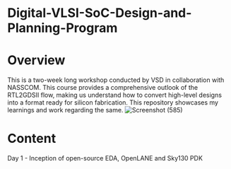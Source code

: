 # Digital-VLSI-SoC-Design-and-Planning-Program
# Overview
This is a two-week long workshop conducted by VSD in collaboration with NASSCOM. This course provides a comprehensive outlook of the RTL2GDSII flow, making us understand how to convert high-level designs into a format ready for silicon fabrication. This repository showcases my learnings and work regarding the same. 
![Screenshot (585)](https://github.com/user-attachments/assets/00f99811-ab5d-4c9a-9950-bb4234532b13)
# Content
Day 1 - Inception of open-source EDA, OpenLANE and Sky130 PDK



